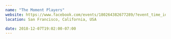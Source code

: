 ```yaml
---
name: "The Moment Players"
website: https://www.facebook.com/events/180264382677289/?event_time_id=180264392677288
location: San Francisco, California, USA

date: 2018-12-07T19:02:00-07:00
---
```

